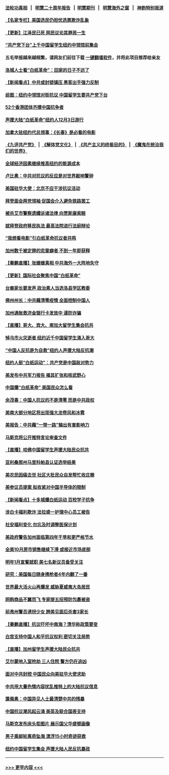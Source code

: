 #### [法轮功真相](https://github.com/gfw-breaker/truth/blob/master/README.md?t=0) &nbsp;&nbsp;|&nbsp;&nbsp; [明慧二十周年报告](https://github.com/gfw-breaker/mh-reports/blob/master/README.md?t=0) &nbsp;&nbsp;|&nbsp;&nbsp;[明慧期刊](https://github.com/gfw-breaker/mh-qikan) &nbsp;&nbsp;|&nbsp;&nbsp; [明慧海外之窗](https://github.com/gfw-breaker/mh-news/blob/master/README.md?t=0) &nbsp;&nbsp;|&nbsp;&nbsp; [神韵特别报道](https://github.com/gfw-breaker/mh-news/blob/master/shenyun.md?t=0)
#### [【名家专栏】美国选民仍担忧选票欺诈乱象](../pages/nsc412/n13875447.md?t=12010150) 
#### [【更新】江泽民已死 网民议论其罪恶一生](../pages/nsc412/n13876029.md?t=12010150) 
#### [“共产党下台”上千中国留学生纽约中领馆前集会](../pages/nsc412/n13875802.md?t=12010150) 
#### 五毛举报越来越频繁，请网友们前往下载 [一键翻墙软件](https://github.com/gfw-breaker/ssr-accounts)，并将此项目推荐给亲友
#### [洛城人士看“白纸革命”：回家的日子不远了](../pages/nsc412/n13875943.md?t=12010150) 
#### [【新闻看点】中共或封锁镇压 黑客出手强力反制](../pages/nsc412/n13875658.md?t=12010150) 
#### [组图：纽约中领馆对街抗议 中国留学生要共产党下台](../pages/nsc412/n13875829.md?t=12010150) 
#### [52个香港团体齐撑中国抗争者](../pages/nsc412/n13875792.md?t=12010150) 
#### [声援大陆“白纸革命”纽约人12月3日游行](../pages/nsc412/n13875784.md?t=12010150) 
#### [加拿大驻纽约代总领事：《长春》是必看的电影](../pages/nsc412/n13875854.md?t=12010150) 
#### [《九评共产党》](https://github.com/begood0513/9ping.md/blob/master/README.md) &nbsp;|&nbsp; [《解体党文化》](../../../../jtdwh.md/blob/master/README.md)  &nbsp;|&nbsp; [《共产主义的终极目的》](../../../../gczydzjmd.md/blob/master/README.md) &nbsp;|&nbsp; [《魔鬼在统治我们的世界》](../../../../mgztzwmdsj.md/blob/master/README.md) 
#### [全球经济因素继续推高纽约的能源成本](../pages/nsc412/n13875815.md?t=12010150) 
#### [卢比奥：中共对抗议的反应是对世界敲响警钟](../pages/nsc412/n13875828.md?t=12010150) 
#### [美国驻华大使：北京不应干涉抗议活动](../pages/nsc412/n13875595.md?t=12010150) 
#### [拜登面会两党领袖 促国会介入避免铁路罢工](../pages/nsc412/n13875671.md?t=12010150) 
#### [被杀艾市警察遗孀诉诸法律 向贾斯康索赔](../pages/nsc412/n13875770.md?t=12010150) 
#### [就拜登政府移民执法 最高法院进行法庭辩论](../pages/nsc412/n13875544.md?t=12010150) 
#### [“我想看电影”引白纸革命抗议者共鸣](../pages/nsc412/n13875742.md?t=12010150) 
#### [加州数千被定罪的恋童癖者 不到一年即获释](../pages/nsc412/n13875736.md?t=12010150) 
#### [【秦鹏直播】张姗姗真相 中共海外一大阵地失守](../pages/nsc412/n13875626.md?t=12010150) 
#### [【更新】国际社会聚焦中国“白纸革命”](../pages/nsc412/n13875376.md?t=12010150) 
#### [台裔家长要发声 政治素人当选洛县学区教委](../pages/nsc412/n13875700.md?t=12010150) 
#### [佛州州长：中共藉清零疫情 全面控制中国人](../pages/nsc412/n13875603.md?t=12010150) 
#### [加州通胀救济金银行卡发放中 谨防诈骗](../pages/nsc412/n13875586.md?t=12010150) 
#### [【直播】哥大、宾大、南加大留学生集会抗共](../pages/nsc412/n13875540.md?t=12010150) 
#### [悼乌市火灾逝者 纽约近千中国留学生涌入哥大](../pages/nsc412/n13875228.md?t=12010150) 
#### [“中国人反抗是为自救”纽约人声援大陆反抗潮](../pages/nsc412/n13875210.md?t=12010150) 
#### [纽约人挺“白纸运动”：共产党是中国敌对势力](../pages/nsc412/n13875207.md?t=12010150) 
#### [美发布中共军力报告 揭其扩张和核武野心](../pages/nsc412/n13875585.md?t=12010150) 
#### [中国爆“白纸革命” 美国民众怎么看](../pages/nsc412/n13875145.md?t=12010150) 
#### [余茂春：中国人抗议的不是清零 而是中共政权](../pages/nsc412/n13875591.md?t=12010150) 
#### [美南大部分地区将出现强大龙卷风和冰雹](../pages/nsc412/n13875599.md?t=12010150) 
#### [美报告：中共藉“一带一路”输出有害影响力](../pages/nsc412/n13875278.md?t=12010150) 
#### [马斯克将公开推特言论审查文件](../pages/nsc412/n13875527.md?t=12010150) 
#### [【直播】哈佛中国留学生声援大陆民众抗共](../pages/nsc412/n13875538.md?t=12010150) 
#### [亚利桑那州马里科帕县认证选举结果](../pages/nsc412/n13874971.md?t=12010150) 
#### [美农民因癌去世 社区大批民众自发帮忙收庄稼](../pages/nsc412/n13875219.md?t=12010150) 
#### [美参议员提案 拟收紧对中国半导体的限制](../pages/nsc412/n13875246.md?t=12010150) 
#### [【新闻看点】十多城爆白纸运动 百校学子抗争](../pages/nsc412/n13874828.md?t=12010150) 
#### [涉白卡福利欺诈 法拉盛一护理中心员工被告](../pages/nsc412/n13875125.md?t=12010150) 
#### [社安福利变化 勿忘及时调整医保计划](../pages/nsc412/n13875199.md?t=12010150) 
#### [美政府警告加州面临第四年干旱和更严格节水](../pages/nsc412/n13875010.md?t=12010150) 
#### [全美10月房市销售继续下滑 或接近市场底部](../pages/nsc412/n13875069.md?t=12010150) 
#### [明年1月宣誓就职 美七名新议员备受关注](../pages/nsc412/n13874748.md?t=12010150) 
#### [研究：美国每日随身携枪者4年内翻了一番](../pages/nsc412/n13874928.md?t=12010150) 
#### [世界最大活火山再爆发 威胁夏威夷大岛居民](../pages/nsc412/n13874985.md?t=12010150) 
#### [网购商品不翼而飞 专家提五招预防包裹被盗](../pages/nsc412/n13875020.md?t=12010150) 
#### [前弗州警员诱拐少女 跨美见面后杀害3家长](../pages/nsc412/n13875013.md?t=12010150) 
#### [【秦鹏直播】抗议吓坏中南海？清华称政策要变](../pages/nsc412/n13874935.md?t=12010150) 
#### [白宫支持中国人和平抗议权利 密切关注局势](../pages/nsc412/n13874890.md?t=12010150) 
#### [【直播】加州留学生声援大陆民众抗共](../pages/nsc412/n13874917.md?t=12010150) 
#### [艾尔蒙地入室抢劫 三人住院 警方仍在追凶](../pages/nsc412/n13874839.md?t=12010150) 
#### [面对中共封控 中国民众向美驻华大使求助](../pages/nsc412/n13874891.md?t=12010150) 
#### [中共用大量色情内容扰乱推特上的大陆抗议信息](../pages/nsc412/n13874799.md?t=12010150) 
#### [蓬佩奥：中国异见人士最清楚中共的残暴](../pages/nsc412/n13874873.md?t=12010150) 
#### [中国抗议潮风起云涌 美英及联合国表支持](../pages/nsc412/n13874832.md?t=12010150) 
#### [马斯克发布床头柜图片 展示国父华盛顿画像](../pages/nsc412/n13874239.md?t=12010150) 
#### [男子乘邮轮离奇坠海 漂浮15小时奇迹获救](../pages/nsc412/n13874458.md?t=12010150) 
#### [纽约中国留学生集会 声援大陆人民反抗暴政](../pages/nsc412/n13874420.md?t=12010150) 

----
#### [ >>> 更早内容 <<< ](../indexes/nsc412-earlier.md)
